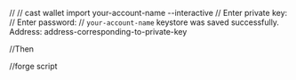 //
// cast wallet import your-account-name --interactive
// Enter private key:
// Enter password:
// `your-account-name` keystore was saved successfully. Address: address-corresponding-to-private-key

//Then

//forge script <script> --rpc-url <rpc_url> --account <account_name> --sender <address> --broadcast

